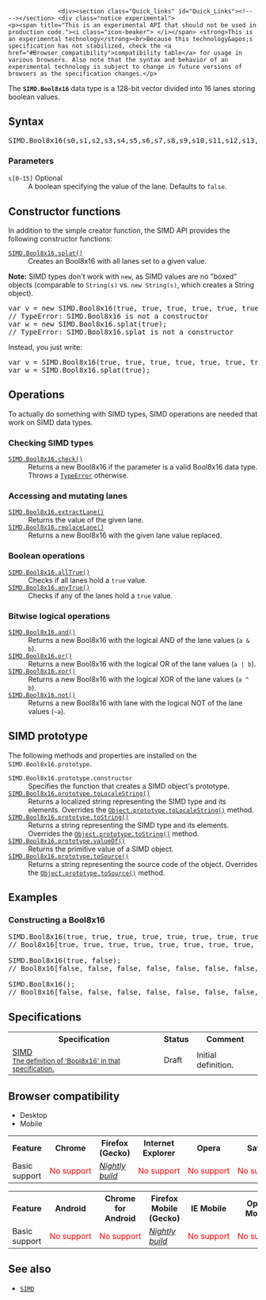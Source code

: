 
                
                  <div><section class="Quick_links" id="Quick_Links"><!-- --></section> <div class="notice experimental">
    <p><span title="This is an experimental API that should not be used in production code."><i class="icon-beaker"> </i></span> <strong>This is an experimental technology</strong><br>Because this technology&apos;s specification has not stabilized, check the <a href="#Browser_compatibility">compatibility table</a> for usage in various browsers. Also note that the syntax and behavior of an experimental technology is subject to change in future versions of browsers as the specification changes.</p>
</div></div>

<p>The <strong><code>SIMD.Bool8x16</code></strong> data type is a 128-bit vector divided into 16 lanes storing boolean values.</p>

<h2 id="Syntax">Syntax</h2>

<pre class="syntaxbox">SIMD.Bool8x16(s0,s1,s2,s3,s4,s5,s6,s7,s8,s9,s10,s11,s12,s13,s14,s15);</pre>

<h3 id="Parameters">Parameters</h3>

<dl>
 <dt><code>s[0-15]</code> <span class="inlineIndicator optional optionalInline">Optional</span></dt>
 <dd>A boolean specifying the value of the lane. Defaults to <code>false</code>.</dd>
</dl>

<h2 id="Constructor_functions">Constructor functions</h2>

<p>In addition to the simple creator function, the SIMD API provides the following constructor functions:</p>

<dl>
 <dt><a href="/en-US/docs/Web/JavaScript/Reference/Global_Objects/SIMD/splat" title="The static SIMD.%type%.splat() method creates a new SIMD data type with all lanes set to a given value."><code>SIMD.Bool8x16.splat()</code></a></dt>
 <dd>Creates an Bool8x16 with all lanes set to a given value.</dd>
</dl>

<div class="note">
<p><strong>Note:</strong> SIMD types don&apos;t work with <code>new</code>, as SIMD values are no &quot;boxed&quot; objects (comparable to <code>String(s)</code> vs. <code>new String(s)</code>, which creates a String object).</p>

<pre class="brush: js example-bad">var v = new SIMD.Bool8x16(true, true, true, true, true, true, true, true, false, false, false, false, false, false, false, false); 
// TypeError: SIMD.Bool8x16 is not a constructor
var w = new SIMD.Bool8x16.splat(true); 
// TypeError: SIMD.Bool8x16.splat is not a constructor
</pre>

<p>Instead, you just write:</p>

<pre class="brush: js example-good">var v = SIMD.Bool8x16(true, true, true, true, true, true, true, true, false, false, false, false, false, false, false, false);
var w = SIMD.Bool8x16.splat(true); 
</pre>
</div>

<h2 id="Operations">Operations</h2>

<p>To actually do something with SIMD types, SIMD operations are needed that work on SIMD data types.</p>

<h3 id="Checking_SIMD_types">Checking SIMD types</h3>

<dl>
 <dt><a href="/en-US/docs/Web/JavaScript/Reference/Global_Objects/SIMD/check" title="The static SIMD.%type%.check() method returns a SIMD data type if the parameter is a valid SIMD data type and the same as %type%. Otherwise, a TypeError is thrown."><code>SIMD.Bool8x16.check()</code></a></dt>
 <dd>Returns a new Bool8x16 if the parameter is a valid Bool8x16 data type. Throws a <a href="/en-US/docs/Web/JavaScript/Reference/Global_Objects/TypeError" title="The TypeError object represents an error when a value is not of the expected type."><code>TypeError</code></a> otherwise.</dd>
</dl>

<h3 id="Accessing_and_mutating_lanes">Accessing and mutating lanes</h3>

<dl>
 <dt><a href="/en-US/docs/Web/JavaScript/Reference/Global_Objects/SIMD/extractLane" title="The static SIMD.%type%.extractLane() method returns the value of a given lane."><code>SIMD.Bool8x16.extractLane()</code></a></dt>
 <dd>Returns the value of the given lane.</dd>
 <dt><a href="/en-US/docs/Web/JavaScript/Reference/Global_Objects/SIMD/replaceLane" title="The static SIMD.%type%.replaceLane() method returns a new SIMD data type with the given lane value replaced."><code>SIMD.Bool8x16.replaceLane()</code></a></dt>
 <dd>Returns a new Bool8x16 with the given lane value replaced.</dd>
 <dt>
 <h3 id="Boolean_operations">Boolean operations</h3>
 </dt>
 <dt><a href="/en-US/docs/Web/JavaScript/Reference/Global_Objects/SIMD/allTrue" title="The static SIMD.%BooleanType%.allTrue() method returns a Boolean indicating whether or not all lanes hold a true value."><code>SIMD.Bool8x16.allTrue()</code></a></dt>
 <dd>Checks if all lanes hold a <code>true</code> value.</dd>
 <dt><a href="/en-US/docs/Web/JavaScript/Reference/Global_Objects/SIMD/anyTrue" title="The static SIMD.%BooleanType%.anyTrue() method returns a Boolean indicating whether or not any of the lanes hold a true value."><code>SIMD.Bool8x16.anyTrue()</code></a></dt>
 <dd>Checks if any of the lanes hold a <code>true</code> value.</dd>
</dl>

<h3 id="Bitwise_logical_operations">Bitwise logical operations</h3>

<dl>
 <dt><a href="/en-US/docs/Web/JavaScript/Reference/Global_Objects/SIMD/and" title="The static SIMD.%type%.and() method returns a new instance with the logical AND of the lane values (a &amp; b). This operation exists only on integer and boolean SIMD types."><code>SIMD.Bool8x16.and()</code></a></dt>
 <dd>Returns a new Bool8x16 with the logical AND of the lane values (<code>a &amp; b</code>).</dd>
 <dt><a href="/en-US/docs/Web/JavaScript/Reference/Global_Objects/SIMD/or" title="The static SIMD.%type%.or() method returns a new instance with the logical OR of the lane values (a | b). This operation exists only on integer and boolean SIMD types."><code>SIMD.Bool8x16.or()</code></a></dt>
 <dd>Returns a new Bool8x16 with the logical OR of the lane values (<code>a | b</code>).</dd>
 <dt><a href="/en-US/docs/Web/JavaScript/Reference/Global_Objects/SIMD/xor" title="The static SIMD.%type%.xor() method returns a new instance with the logical XOR of the lane values (a ^ b)."><code>SIMD.Bool8x16.xor()</code></a></dt>
 <dd>Returns a new Bool8x16 with the logical XOR of the lane values (<code>a ^ b</code>).</dd>
 <dt><a href="/en-US/docs/Web/JavaScript/Reference/Global_Objects/SIMD/not" title="The static SIMD.%type%.not() method returns a new instance with the bitwise logical NOT of the lane values (~a). This operation exists only on integer and boolean SIMD types."><code>SIMD.Bool8x16.not()</code></a></dt>
 <dd>Returns a new Bool8x16 with lane with the logical NOT of the lane values (<code>~a</code>).</dd>
</dl>

<h2 id="SIMD_prototype">SIMD prototype</h2>

<p>The following methods and properties are installed on the <code>SIMD.Bool8x16.prototype</code>.</p>

<dl>
 <dt><code>SIMD.Bool8x16.prototype.constructor</code></dt>
 <dd>Specifies the function that creates a SIMD object&apos;s prototype.</dd>
 <dt><a href="/en-US/docs/Web/JavaScript/Reference/Global_Objects/SIMD/toLocaleString" class="new" title="The documentation about this has not yet been written; please consider contributing!"><code>SIMD.Bool8x16.prototype.toLocaleString()</code></a></dt>
 <dd>Returns a localized string representing the SIMD type and its elements. Overrides the <a href="/en-US/docs/Web/JavaScript/Reference/Global_Objects/Object/toLocaleString" title="The toLocaleString() method returns a string representing the object. This method is meant to be overridden by derived objects for locale-specific purposes."><code>Object.prototype.toLocaleString()</code></a> method.</dd>
 <dt><a href="/en-US/docs/Web/JavaScript/Reference/Global_Objects/SIMD/toString" title="The SIMD.%type%.toString() method returns a String representing a SIMD object."><code>SIMD.Bool8x16.prototype.toString()</code></a></dt>
 <dd>Returns a string representing the SIMD type and its elements. Overrides the <a href="/en-US/docs/Web/JavaScript/Reference/Global_Objects/Object/toString" title="The toString() method returns a string representing the object."><code>Object.prototype.toString()</code></a> method.</dd>
 <dt><a href="/en-US/docs/Web/JavaScript/Reference/Global_Objects/SIMD/valueOf" title="The SIMD.%type%.valueOf() method performs a type check returns the this value."><code>SIMD.Bool8x16.prototype.valueOf()</code></a></dt>
 <dd>Returns the primitive value of a SIMD object.</dd>
 <dt><a href="/en-US/docs/Web/JavaScript/Reference/Global_Objects/SIMD/toSource" title="The non-standard SIMD.%type%.toSource() method returns a string representing the source code of the object."><code>SIMD.Bool8x16.prototype.toSource()</code></a> <span title="This API has not been standardized."><i class="icon-warning-sign"> </i></span></dt>
 <dd>Returns a string representing the source code of the object. Overrides the <a href="/en-US/docs/Web/JavaScript/Reference/Global_Objects/Object/toSource" title="The toSource() method returns a string representing the source code of the object."><code>Object.prototype.toSource()</code></a> method.</dd>
</dl>

<h2 id="Examples">Examples</h2>

<h3 id="Constructing_a_Bool8x16">Constructing a Bool8x16</h3>

<pre class="brush: js">SIMD.Bool8x16(true, true, true, true, true, true, true, true, false, false, false, false, false, false, false, false);
// Bool8x16[true, true, true, true, true, true, true, true, false, false, false, false, false, false, false, false]

SIMD.Bool8x16(true, false);
// Bool8x16[false, false, false, false, false, false, false, false, false, false, false, false, false, false, false, false]

SIMD.Bool8x16();
// Bool8x16[false, false, false, false, false, false, false, false, false, false, false, false, false, false, false]
</pre>

<h2 id="Specifications">Specifications</h2>

<table class="standard-table">
 <tbody>
  <tr>
   <th scope="col">Specification</th>
   <th scope="col">Status</th>
   <th scope="col">Comment</th>
  </tr>
  <tr>
   <td><a href="https://tc39.github.io/ecmascript_simd/#bool8x16" class="external" lang="en" hreflang="en">SIMD<br><small lang="en-US">The definition of &apos;Bool8x16&apos; in that specification.</small></a></td>
   <td><span class="spec-Draft">Draft</span></td>
   <td>Initial definition.</td>
  </tr>
 </tbody>
</table>

<h2 id="Browser_compatibility">Browser compatibility</h2>

<p></p><div class="htab">
    <a name="AutoCompatibilityTable" id="AutoCompatibilityTable"></a>
    <ul>
        <li class="selected"><a>Desktop</a></li>
        <li><a>Mobile</a></li>
    </ul>
</div><p></p>

<div id="compat-desktop">
<table class="compat-table">
 <tbody>
  <tr>
   <th>Feature</th>
   <th>Chrome</th>
   <th>Firefox (Gecko)</th>
   <th>Internet Explorer</th>
   <th>Opera</th>
   <th>Safari</th>
  </tr>
  <tr>
   <td>Basic support</td>
   <td><span style="color: #f00;">No&#xA0;support</span></td>
   <td><em><a href="http://nightly.mozilla.org/" class="external">Nightly build</a></em></td>
   <td><span style="color: #f00;">No&#xA0;support</span></td>
   <td><span style="color: #f00;">No&#xA0;support</span></td>
   <td><span style="color: #f00;">No&#xA0;support</span></td>
  </tr>
 </tbody>
</table>
</div>

<div id="compat-mobile">
<table class="compat-table">
 <tbody>
  <tr>
   <th>Feature</th>
   <th>Android</th>
   <th>Chrome for Android</th>
   <th>Firefox Mobile (Gecko)</th>
   <th>IE Mobile</th>
   <th>Opera Mobile</th>
   <th>Safari Mobile</th>
  </tr>
  <tr>
   <td>Basic support</td>
   <td><span style="color: #f00;">No&#xA0;support</span></td>
   <td><span style="color: #f00;">No&#xA0;support</span></td>
   <td><em><a href="http://nightly.mozilla.org/" class="external">Nightly build</a></em></td>
   <td><span style="color: #f00;">No&#xA0;support</span></td>
   <td><span style="color: #f00;">No&#xA0;support</span></td>
   <td><span style="color: #f00;">No&#xA0;support</span></td>
  </tr>
 </tbody>
</table>
</div>

<h2 id="See_also">See also</h2>

<ul>
 <li><a href="/en-US/docs/Web/JavaScript/Reference/Global_Objects/SIMD" title="SIMD (pronounced &quot;sim-dee&quot;) is short for Single Instruction/Multiple Data which is one classification of computer architectures. SIMD operations perform the same computation on multiple data points resulting in data level parallelism and thus performance gains, for example for 3D graphics and video processing, physics simulations or cryptography, and other domains."><code>SIMD</code></a></li>
</ul>
                
              